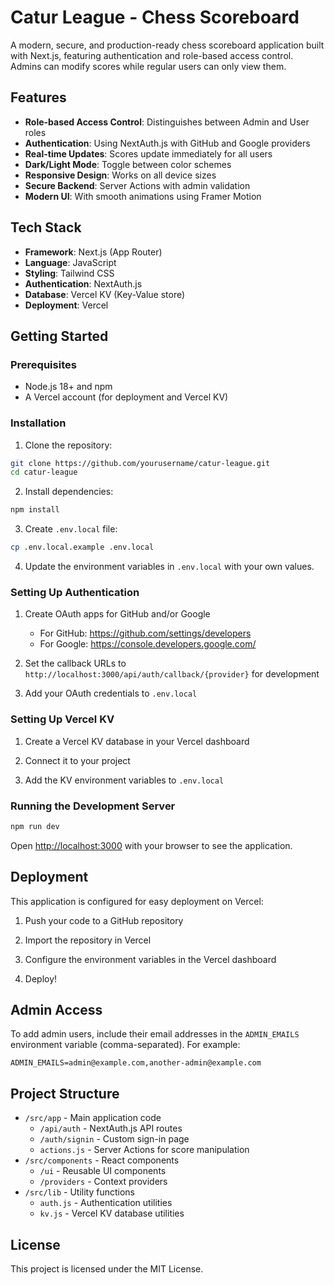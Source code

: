 # Catur League - Chess Scoreboard

A modern, secure, and production-ready chess scoreboard application built with Next.js, featuring authentication and role-based access control. Admins can modify scores while regular users can only view them.

## Features

- **Role-based Access Control**: Distinguishes between Admin and User roles
- **Authentication**: Using NextAuth.js with GitHub and Google providers
- **Real-time Updates**: Scores update immediately for all users
- **Dark/Light Mode**: Toggle between color schemes
- **Responsive Design**: Works on all device sizes
- **Secure Backend**: Server Actions with admin validation
- **Modern UI**: With smooth animations using Framer Motion

## Tech Stack

- **Framework**: Next.js (App Router)
- **Language**: JavaScript
- **Styling**: Tailwind CSS
- **Authentication**: NextAuth.js
- **Database**: Vercel KV (Key-Value store)
- **Deployment**: Vercel

## Getting Started

### Prerequisites

- Node.js 18+ and npm
- A Vercel account (for deployment and Vercel KV)

### Installation

1. Clone the repository:
```bash
git clone https://github.com/yourusername/catur-league.git
cd catur-league
```

2. Install dependencies:
```bash
npm install
```

3. Create `.env.local` file:
```bash
cp .env.local.example .env.local
```

4. Update the environment variables in `.env.local` with your own values.

### Setting Up Authentication

1. Create OAuth apps for GitHub and/or Google
   - For GitHub: https://github.com/settings/developers
   - For Google: https://console.developers.google.com/

2. Set the callback URLs to `http://localhost:3000/api/auth/callback/{provider}` for development

3. Add your OAuth credentials to `.env.local`

### Setting Up Vercel KV

1. Create a Vercel KV database in your Vercel dashboard

2. Connect it to your project

3. Add the KV environment variables to `.env.local`

### Running the Development Server

```bash
npm run dev
```

Open [http://localhost:3000](http://localhost:3000) with your browser to see the application.

## Deployment

This application is configured for easy deployment on Vercel:

1. Push your code to a GitHub repository

2. Import the repository in Vercel

3. Configure the environment variables in the Vercel dashboard

4. Deploy!

## Admin Access

To add admin users, include their email addresses in the `ADMIN_EMAILS` environment variable (comma-separated). For example:
```
ADMIN_EMAILS=admin@example.com,another-admin@example.com
```

## Project Structure

- `/src/app` - Main application code
  - `/api/auth` - NextAuth.js API routes
  - `/auth/signin` - Custom sign-in page
  - `actions.js` - Server Actions for score manipulation
- `/src/components` - React components
  - `/ui` - Reusable UI components
  - `/providers` - Context providers
- `/src/lib` - Utility functions
  - `auth.js` - Authentication utilities
  - `kv.js` - Vercel KV database utilities

## License

This project is licensed under the MIT License.
